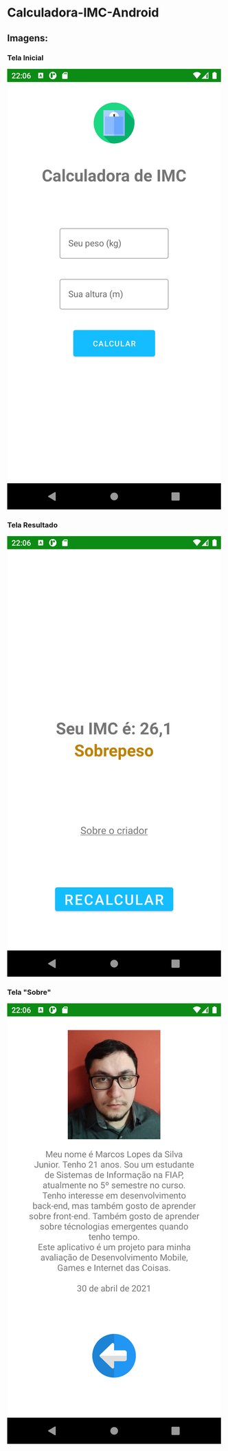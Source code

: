 # Calculadora-IMC-Android

## Imagens:

### Tela Inicial
![calculadora-imc](https://github.com/MarcosLopes99/Calculadora-IMC-Android/blob/master/git_images/calculadora.png)

### Tela Resultado
![calculadora-imc](https://github.com/MarcosLopes99/Calculadora-IMC-Android/blob/master/git_images/resultado.png)

### Tela "Sobre"
![calculadora-imc](https://github.com/MarcosLopes99/Calculadora-IMC-Android/blob/master/git_images/sobre.png)

